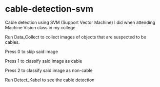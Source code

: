 # cable-detection-svm

Cable detection using SVM (Support Vector Machine) I did when attending Machine Vision class in my college

Run Data_Collect to collect images of objects that are suspected to be cables. 

Press 0 to skip said image 

Press 1 to classify said image as cable

Press 2 to classify said image as non-cable


Run Detect_Kabel to see the cable detection
